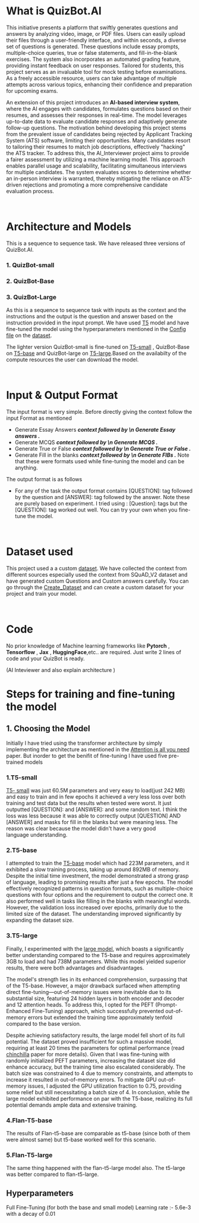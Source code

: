 # What is QuizBot.AI
<p>This initiative presents a platform that swiftly generates questions and answers by analyzing video, image, or PDF files. Users can easily upload their files through a user-friendly interface, and within seconds, a diverse set of questions is generated.
   These questions include essay prompts, multiple-choice queries, true or false statements, and fill-in-the-blank exercises. The system also incorporates an automated grading feature, providing instant feedback on user responses.
  Tailored for students, this project serves as an invaluable tool for mock testing before examinations. As a freely accessible resource, users can take advantage of multiple attempts across various topics, enhancing their confidence and preparation for upcoming exams.
</p>
<p>
An extension of this project introduces an <b>AI-based interview system</b>, where the AI engages with candidates, formulates questions based on their resumes, and assesses their responses in real-time. The model leverages up-to-date data to evaluate candidate responses and adaptively generate follow-up questions. The motivation behind developing this project stems from the prevalent issue of candidates being rejected by Applicant Tracking System (ATS) software, limiting their opportunities. Many candidates resort to tailoring their resumes to match job descriptions, effectively "hacking" the ATS tracker. To address this, the AI_Interviewer project aims to provide a fairer assessment by utilizing a machine learning model. This approach enables parallel usage and scalability, facilitating simultaneous interviews for multiple candidates. The system evaluates scores to determine whether an in-person interview is warranted, thereby mitigating the reliance on ATS-driven rejections and promoting a more comprehensive candidate evaluation process.
</p>

<br>

# Architecture and Models

This is a sequence to sequence task. We have released three versions of QuizBot.AI.
### 1. QuizBot-small
### 2. QuizBot-Base
### 3. QuizBot-Large

As this is a sequence to sequence task with inputs as the context and the instructions and the output is the question and answer based on the instruction provided in the input prompt. We have used [T5](https://arxiv.org/pdf/1910.10683.pdf) model and have fine-tuned the model using the hyperparameters mentioned in the [Config file](config.json) on the [dataset](https://huggingface.co/datasets/Sujithanumala/AI_Interviewer).


The lighter version QuizBot-small is fine-tuned on [T5-small](https://huggingface.co/t5-small) , QuizBot-Base on [T5-base](https://huggingface.co/t5-base) and QuizBot-large on [T5-large](https://huggingface.co/t5-large).Based on the availabilty of the compute resources the user can download the model. 


<br>

# Input & Output Format

The input format is very simple. Before directly giving the context follow the input Format as mentioned 
* Generate Essay Answers  ***context followed by \n Generate Essay answers .***
* Generate MCQS  ***context followed by \n  Generate MCQS .***
* Generate True or False ***context followed by \n Generate True or False .***
* Generate Fill in the blanks ***context followed by \n Generate FIBs .***
Note that these were formats used while fine-tuning the model and can be anything.

The output format is as follows
* For any of the task the output format contains [QUESTION]: tag followed by the question and [ANSWER]: tag followed by the answer. Note these are purely based on experiment. I tried using <Question>: [Question]: tags but the [QUESTION]: tag worked out well. You can try your own when you fine-tune the model.
<br>

# Dataset used

This project used a a custom [dataset](https://huggingface.co/datasets/Sujithanumala/AI_Interviewer). We have collected the context from different sources especially used the context from SQuAD_V2 dataset and have generated custom Questions and Custom answers carefully. You can go through the [Create_Dataset](Create_Dataset.py) and can create a custom dataset for your project and train your model.

<br>

# Code

No prior knowledge of Machine learning frameworks like  **Pytorch**  , **Tensorflow** , **Jax** , **HuggingFace**,etc.. are required. Just write 2 lines of code and your QuizBot is ready.

(AI Inteviewer and also explain architecture )


# Steps for training and fine-tuning the model

## 1. Choosing the Model 
Initially I have tried using the transformer architecture by simply implementing the architecture as mentioned in the [Attention is all you need](https://arxiv.org/pdf/1706.03762.pdf) paper. But inorder to get the benifit of fine-tuning I have used five pre-trained models 

### 1.T5-small
[T5- small](https://huggingface.co/t5-small) was just 60.5M parameters and very easy to load(just 242 MB) and easy to train and in few epochs it achieved a very less loss over both training and test data but the results when tested were worst. It just outputted [QUESTION]: and [ANSWER]: and some random text. I think the loss was less because it was able to correctly output [QUESTION] AND [ANSWER] and masks for fill in the blanks but were meaning less. The reason was clear because the model didn't have a very good language understanding.
### 2.T5-base
I attempted to train the [T5-base](https://huggingface.co/t5-base) model which had 223M parameters, and it exhibited a slow training process, taking up around 892MB of memory. Despite the initial time investment, the model demonstrated a strong grasp of language, leading to promising results after just a few epochs. The model effectively recognized patterns in question formats, such as multiple-choice questions with four options and the requirement to output the correct one. It also performed well in tasks like filling in the blanks with meaningful words. However, the validation loss increased over epochs, primarily due to the limited size of the dataset. The understanding improved significantly by expanding the dataset size.
### 3.T5-large
Finally, I experimented with the [large model](https://huggingface.co/t5-large), which boasts a significantly better understanding compared to the T5-base and requires approximately 3GB to load and had 738M parameters. While this model yielded superior results, there were both advantages and disadvantages.

The model's strength lies in its enhanced comprehension, surpassing that of the T5-base. However, a major drawback surfaced when attempting direct fine-tuning—out-of-memory issues were inevitable due to its substantial size, featuring 24 hidden layers in both encoder and decoder and 12 attention heads. To address this, I opted for the PEFT (Prompt-Enhanced Fine-Tuning) approach, which successfully prevented out-of-memory errors but extended the training time approximately tenfold compared to the base version.

Despite achieving satisfactory results, the large model fell short of its full potential. The dataset proved insufficient for such a massive model, requiring at least 20 times the parameters for optimal performance (read [chinchilla](https://arxiv.org/pdf/2203.15556.pdf) paper for more details). Given that I was fine-tuning with randomly initialized PEFT parameters, increasing the dataset size did enhance accuracy, but the training time also escalated considerably. The batch size was constrained to 4 due to memory constraints, and attempts to increase it resulted in out-of-memory errors. To mitigate GPU out-of-memory issues, I adjusted the GPU utilization fraction to 0.75, providing some relief but still necessitating a batch size of 4. In conclusion, while the large model exhibited performance on par with the T5-base, realizing its full potential demands ample data and extensive training.

### 4.Flan-T5-base
The results of Flan-t5-base are comparable as t5-base (since both of them were almost same) but t5-base worked well for this scenario.
### 5.Flan-T5-large
The same thing happened with the flan-t5-large model also. The t5-large was better compared to flan-t5-large.

## Hyperparameters
Full Fine-Tuning (for both the base and small model)
Learning rate :- 5.6e-3 with a decay of 0.01
